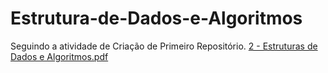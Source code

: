 # Estrutura-de-Dados-e-Algoritmos
Seguindo a atividade de Criação de Primeiro Repositório.
[2 - Estruturas de Dados e Algoritmos.pdf](https://github.com/xxEinloftxx/Estrutura-de-Dados-e-Algoritmos/files/7897793/2.-.Estruturas.de.Dados.e.Algoritmos.pdf)
